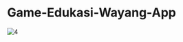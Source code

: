 # Game-Edukasi-Wayang-App
![4](https://user-images.githubusercontent.com/56224328/149618162-cdb32031-3503-4429-a2a0-d92e91b168ed.jpg)
